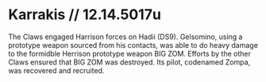 # Karrakis // 12.14.5017u
The Claws engaged Harrison forces on Hadii (DS9). Gelsomino, using a prototype weapon sourced from his contacts, was able to do heavy damage to the formidble Herrison prototype weapon BIG ZOM. Efforts by the other Claws ensured that BIG ZOM was destroyed. Its pilot, codenamed Zompa, was recovered and recruited.